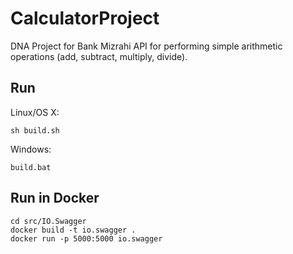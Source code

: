 # CalculatorProject
DNA Project for Bank Mizrahi
API for performing simple arithmetic operations (add, subtract, multiply, divide). 

## Run

Linux/OS X:

```
sh build.sh
```

Windows:

```
build.bat
```

## Run in Docker

```
cd src/IO.Swagger
docker build -t io.swagger .
docker run -p 5000:5000 io.swagger
```


